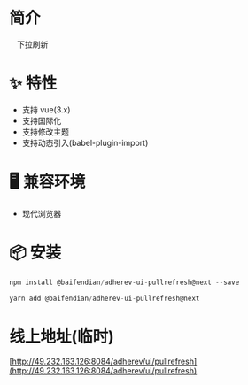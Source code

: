 # 简介
&ensp;&ensp;下拉刷新

# ✨ 特性
- 支持 vue(3.x)
- 支持国际化
- 支持修改主题
- 支持动态引入(babel-plugin-import)

# 🖥 兼容环境
- 现代浏览器

# 📦 安装
```javascript
npm install @baifendian/adherev-ui-pullrefresh@next --save
```

```javascript
yarn add @baifendian/adherev-ui-pullrefresh@next
```

# 线上地址(临时)
[http://49.232.163.126:8084/adherev/ui/pullrefresh](http://49.232.163.126:8084/adherev/ui/pullrefresh)

